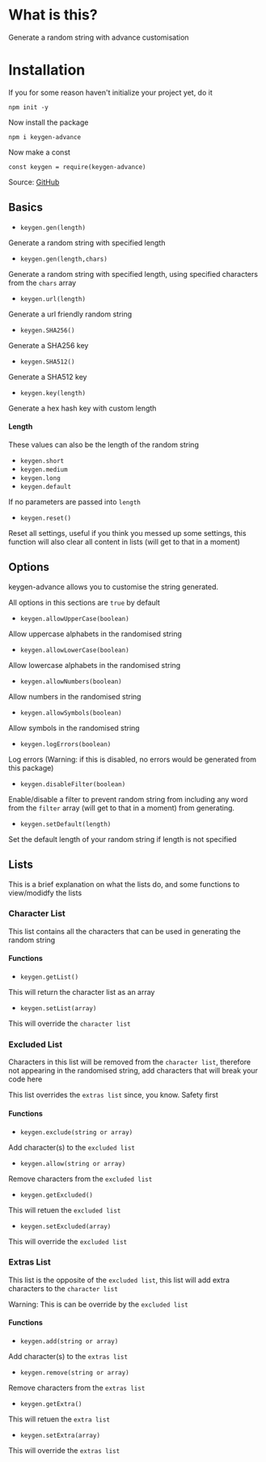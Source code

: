 # What is this?

Generate a random string with advance customisation

# Installation
If you for some reason haven't initialize your project yet, do it
```
npm init -y
```
Now install the package
```
npm i keygen-advance
```
Now make a const
```
const keygen = require(keygen-advance)
```

Source: [GitHub](https://github.com/Siriusmart/keygen-advance)

## Basics
* `keygen.gen(length)`

Generate a random string with specified length

* `keygen.gen(length,chars)`

Generate a random string with specified length, using specified characters from the `chars` array

* `keygen.url(length)`

Generate a url friendly random string

* `keygen.SHA256()`

Generate a SHA256 key

* `keygen.SHA512()`

Generate a SHA512 key

* `keygen.key(length)`

Generate a hex hash key with custom length

#### Length

These values can also be the length of the random string

* `keygen.short`
* `keygen.medium`
* `keygen.long`
* `keygen.default`

If no parameters are passed into `length`

* `keygen.reset()`

Reset all settings, useful if you think you messed up some settings, this function will also clear all content in lists (will get to that in a moment)

## Options

keygen-advance allows you to customise the string generated.

All options in this sections are `true` by default

* `keygen.allowUpperCase(boolean)`

Allow uppercase alphabets in the randomised string

* `keygen.allowLowerCase(boolean)`

Allow lowercase alphabets in the randomised string

* `keygen.allowNumbers(boolean)`

Allow numbers in the randomised string

* `keygen.allowSymbols(boolean)`

Allow symbols in the randomised string

* `keygen.logErrors(boolean)`

Log errors (Warning: if this is disabled, no errors would be generated from this package)

* `keygen.disableFilter(boolean)`

Enable/disable a filter to prevent random string from including any word from the `filter` array (will get to that in a moment) from generating.

* `keygen.setDefault(length)`

Set the default length of your random string if length is not specified

## Lists

This is a brief explanation on what the lists do, and some functions to view/modidfy the lists

### Character List

This list contains all the characters that can be used in generating the random string

#### Functions

* `keygen.getList()`

This will return the character list as an array

* `keygen.setList(array)`

This will override the `character list`

### Excluded List

Characters in this list will be removed from the `character list`, therefore not appearing in the randomised string, add characters that will break your code here

This list overrides the `extras list` since, you know. Safety first

#### Functions

* `keygen.exclude(string or array)`

Add character(s) to the `excluded list`

* `keygen.allow(string or array)`

Remove characters from the `excluded list`

* `keygen.getExcluded()`

This will retuen the `excluded list`

* `keygen.setExcluded(array)`

This will override the `excluded list`

### Extras List

This list is the opposite of the `excluded list`, this list will add extra characters to the `character list`

Warning: This is can be override by the `excluded list`

#### Functions

* `keygen.add(string or array)`

Add character(s) to the `extras list`

* `keygen.remove(string or array)`

Remove characters from the `extras list`

* `keygen.getExtra()`

This will retuen the `extra list`

* `keygen.setExtra(array)`

This will override the `extras list`